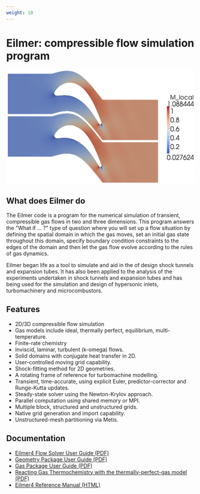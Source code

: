 ```yaml
---
weight: 10
---
```


# Eilmer: compressible flow simulation program

![](/images/Kiock-Mach.png)

## What does Eilmer do

The Eilmer code is a program for the numerical simulation of transient,
compressible gas flows in two and three dimensions.
This program answers the "What if ... ?" type of question
where you will set up a flow situation by
defining the spatial domain in which the gas moves,
set an initial gas state throughout this domain,
specify boundary condition constraints to the edges of the domain and
then let the gas flow evolve according to the rules of gas dynamics.

Eilmer began life as a tool to simulate and aid in the of design shock tunnels and expansion tubes.
It has also been applied to the analysis of the experiments undertaken
in shock tunnels and expansion tubes and has being used for the simulation and design of
hypersonic inlets, turbomachinery and microcombustors.

## Features

+ 2D/3D compressible flow simulation
+ Gas models include ideal, thermally perfect, equilibrium, multi-temperature.
+ Finite-rate chemistry
+ Inviscid, laminar, turbulent (k-omega) flows.
+ Solid domains with conjugate heat transfer in 2D.
+ User-controlled moving grid capability.
+ Shock-fitting method for 2D geometries.
+ A rotating frame of reference for turbomachine modelling.
+ Transient, time-accurate, using explicit Euler, predictor-corrector and Runge-Kutta updates.
+ Steady-state solver using the Newton-Krylov approach.
+ Parallel computation using shared memory or MPI.
+ Multiple block, structured and unstructured grids.
+ Native grid generation and import capability.
+ Unstructured-mesh partitioning via Metis.

## Documentation

- [Eilmer4 Flow Solver User Guide (PDF)](/pdfs/eilmer-user-guide.pdf)
- [Geometry Package User Guide (PDF)](/pdfs/geometry-user-guide.pdf)
- [Gas Package User Guide (PDF)](/pdfs/gas-user-guide.pdf)
- [Reacting Gas Thermochemistry with the thermally-perfect-gas model (PDF)](/pdfs/reacting-gas-guide.pdf)
- [Eilmer4 Reference Manual (HTML)](/html/users-reference-manual.html)


